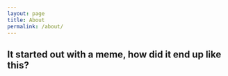 ```yaml
---
layout: page
title: About
permalink: /about/
---
```


## It started out with a meme, how did it end up like this?
